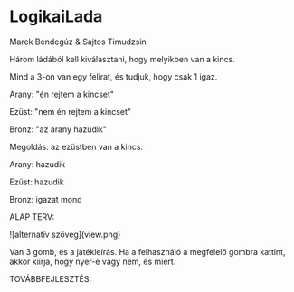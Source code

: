 # LogikaiLada

Marek Bendegúz \& Sajtos Timudzsin



Három ládából kell kiválasztani, hogy melyikben van a kincs.

Mind a 3-on van egy felirat, és tudjuk, hogy csak 1 igaz.



Arany: "én rejtem a kincset"

Ezüst: "nem én rejtem a kincset"

Bronz: "az arany hazudik"



Megoldás: az ezüstben van a kincs.



Arany: hazudik

Ezüst: hazudik

Bronz: igazat mond



ALAP TERV:

!\[alternatív szöveg](view.png)

Van 3 gomb, és a játékleírás. Ha a felhasználó a megfelelő gombra kattint, akkor kiírja, hogy nyer-e vagy nem, és miért.



TOVÁBBFEJLESZTÉS:





